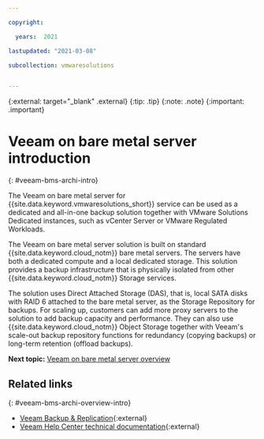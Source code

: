 ```yaml
---

copyright:

  years:  2021

lastupdated: "2021-03-08"

subcollection: vmwaresolutions


---
```


{:external: target="_blank" .external}
{:tip: .tip}
{:note: .note}
{:important: .important}

# Veeam on bare metal server introduction
{: #veeam-bms-archi-intro}

The Veeam on bare metal server for {{site.data.keyword.vmwaresolutions_short}} service can be used as a dedicated and all-in-one backup solution together with VMware Solutions Dedicated instances, such as vCenter Server or VMware Regulated Workloads.

The Veeam on bare metal server solution is built on standard {{site.data.keyword.cloud_notm}} bare metal servers. The servers have both a dedicated compute and a local dedicated storage. This solution provides a backup infrastructure that is physically isolated from other {{site.data.keyword.cloud_notm}} Storage services.

The solution uses Direct Attached Storage (DAS), that is, local SATA disks with RAID 6 attached to the bare metal server, as the Storage Repository for backups. For scaling up, customers can add more proxy servers to the solution to add backup capacity and performance. They can also use {{site.data.keyword.cloud_notm}} Object Storage together with Veeam's scale-out backup repository functions for redundancy (copying backups) or long-term retention (offload backups).

**Next topic:** [Veeam on bare metal server overview](/docs/vmwaresolutions?topic=vmwaresolutions-veeam-bms-archi-overview)

## Related links
{: #veeam-bms-archi-overview-intro}

* [Veeam Backup & Replication](https://www.veeam.com/vm-backup-recovery-replication-software.html?ad=menu-products){:external}
* [Veeam Help Center technical documentation](https://www.veeam.com/documentation-guides-datasheets.html?ad=menu-resources){:external}

